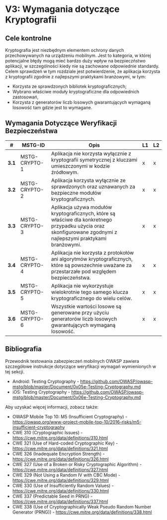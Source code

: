# V3: Wymagania dotyczące Kryptografii

## Cele kontrolne

Kryptografia jest niezbędnym elementem ochrony danych przechowywanych na urządzeniu mobilnym. Jest to kategoria, w której potencjalne błędy mogą mieć bardzo duży wpływ na bezpieczństwo aplikacji, w szczególności kiedy nie są zachowane odpowiednie standardy. Celem sprawdzeń w tym rozdziale jest potwierdzenie, że aplikacja korzysta z kryptografii zgodnie z najlepszymi praktykami branżowymi, w tym:

- Korzysta ze sprawdzonych bibliotek kryptograficznych;
- Wybrano właściwe moduły kryptograficzne dla odpowiednich zastosowań,
- Korzysta z generatorów liczb losowych gwarantujących wymaganą losowość tam gdzie jest to wymagane.

## Wymagania Dotyczące Weryfikacji Bezpieczeństwa

| # | MSTG-ID | Opis | L1 | L2 |
| -- | ---------- | ---------------------- | - | - |
| **3.1** | MSTG-CRYPTO-1 | Aplikacja nie korzysta wyłącznie z kryptografii symetrycznej z kluczami umieszczonymi w kodzie źródłowym.| x | x |
| **3.2** | MSTG-CRYPTO-2 | Aplikacja korzysta wyłącznie ze sprawdzonych oraz uznawanych za bezpieczne modułów kryptograficznych. | x | x |
| **3.3** | MSTG-CRYPTO-3 | Aplikacja używa modułów kryptograficznych, które są właściwe dla konkretnego przypadku użycia oraz skonfigurowane zgodnymi z najlepszymi praktykami branżowymi. | x | x |
| **3.4** | MSTG-CRYPTO-4 | Aplikacja nie korzysta z protokołów ani algorytmów kryptograficznych, które są powszechnie uważane za przestarzałe pod względem bezpieczeństwa. | x | x |
| **3.5** | MSTG-CRYPTO-5 | Aplikacja nie wykorzystuje wielokrotnie tego samego klucza kryptograficznego do wielu celów. | x | x |
| **3.6** | MSTG-CRYPTO-6 | Wszystkie wartości losowe są generowane przy użyciu generatorów liczb losowych gwarantujących wymaganą losowość. | x | x |

## Bibliografia

Przewodnik testowania zabezpieczeń mobilnych OWASP zawiera szczegółowe instrukcje dotyczące weryfikacji wymagań wymienionych w tej sekcji.

- Android: Testing Cryptography - <https://github.com/OWASP/owasp-mstg/blob/master/Document/0x05e-Testing-Cryptography.md>
- iOS: Testing Cryptography - <https://github.com/OWASP/owasp-mstg/blob/master/Document/0x06e-Testing-Cryptography.md>

Aby uzyskać więcej informacji, zobacz także:

- OWASP Mobile Top 10: M5 (Insufficient Cryptography) - <https://owasp.org/www-project-mobile-top-10/2016-risks/m5-insufficient-cryptography>
- CWE 310 (Cryptographic Issues) - <https://cwe.mitre.org/data/definitions/310.html>
- CWE 321 (Use of Hard-coded Cryptographic Key) - <https://cwe.mitre.org/data/definitions/321.html>
- CWE 326 (Inadequate Encryption Strength) - <https://cwe.mitre.org/data/definitions/326.html>
- CWE 327 (Use of a Broken or Risky Cryptographic Algorithm) - <https://cwe.mitre.org/data/definitions/327.html>
- CWE 329 (Not Using a Random IV with CBC Mode) - <https://cwe.mitre.org/data/definitions/329.html>
- CWE 330 (Use of Insufficiently Random Values) - <https://cwe.mitre.org/data/definitions/330.html>
- CWE 337 (Predictable Seed in PRNG) - <https://cwe.mitre.org/data/definitions/337.html>
- CWE 338 (Use of Cryptographically Weak Pseudo Random Number Generator (PRNG)) - <https://cwe.mitre.org/data/definitions/338.html>
